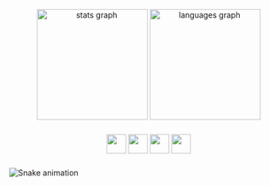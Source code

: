 <div align="center">
  <img src="https://github-readme-stats.vercel.app/api?username=TheGeniusOfEternity&hide_title=false&hide_rank=true&show_icons=true&include_all_commits=true&count_private=true&disable_animations=false&theme=material-palenight&hide_border=true&custom_title=Activity" alt="stats graph"  height="200" />
  <img src="https://github-readme-stats.vercel.app/api/top-langs?username=TheGeniusOfEternity&locale=en&hide_title=false&layout=compact&card_width=320&langs_count=8&theme=material-palenight&hide_border=true&custom_title=Languages" alt="languages graph" height="200" />
</div>

###

<div align="center">
  <img src="https://img.shields.io/badge/PHP-484C89?style=for-the-badge&logo=php&logoColor=8892be" height="35">
  <img src="https://img.shields.io/badge/vuejs-%2335495e.svg?style=for-the-badge&logo=vuedotjs&logoColor=%234FC08D" height="35">
  <img src="https://img.shields.io/badge/typescript-%23007ACC.svg?style=for-the-badge&logo=typescript&logoColor=white" height="35">
  <img src="https://img.shields.io/badge/Kotlin-A97BFF.svg?style=for-the-badge&logo=Kotlin" height="35">
</div>

###

<img src="https://raw.githubusercontent.com/TheGeniusOfEternity/TheGeniusOfEternity/output/snake.svg" alt="Snake animation" />

